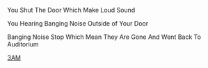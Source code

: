 You Shut The Door Which Make Loud Sound

You Hearing Banging Noise Outside of Your Door

Banging Noise Stop Which Mean They Are Gone And Went Back To Auditorium

[3AM](../../time/3AM.md)
